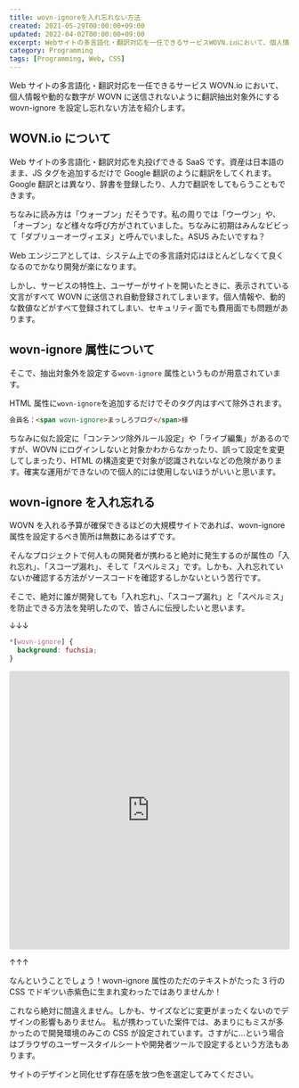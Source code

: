 ```yaml
---
title: wovn-ignoreを入れ忘れない方法
created: 2021-05-29T00:00:00+09:00
updated: 2022-04-02T00:00:00+09:00
excerpt: Webサイトの多言語化・翻訳対応を一任できるサービスWOVN.ioにおいて、個人情報や動的な数字がWOVNに送信されないように翻訳抽出対象外にするwovn-ignoreを設定し忘れない方法を紹介します。
category: Programming
tags: [Programming, Web, CSS]
---
```


Web サイトの多言語化・翻訳対応を一任できるサービス WOVN.io において、個人情報や動的な数字が WOVN に送信されないように翻訳抽出対象外にする wovn-ignore を設定し忘れない方法を紹介します。

## WOVN.io について

Web サイトの多言語化・翻訳対応を丸投げできる SaaS です。資産は日本語のまま、JS タグを追加するだけで Google 翻訳のように翻訳をしてくれます。Google 翻訳とは異なり、辞書を登録したり、人力で翻訳をしてもらうこともできます。

ちなみに読み方は「ウォーブン」だそうです。私の周りでは「ウーヴン」や、「オーブン」など様々な呼び方がされていました。ちなみに初期はみんなビビって「ダブリューオーヴィエヌ」と呼んでいました。ASUS みたいですね？

[](https://wovn.io/ja/ "WOVN.io | Web サイトの多言語化・翻訳対応は WOVN.io")

Web エンジニアとしては、システム上での多言語対応はほとんどしなくて良くなるのでかなり開発が楽になります。

しかし、サービスの特性上、ユーザーがサイトを開いたときに、表示されている文言がすべて WOVN に送信され自動登録されてしまいます。個人情報や、動的な数値などがすべて登録されてしまい、セキュリティ面でも費用面でも問題があります。

## wovn-ignore 属性について

そこで、抽出対象外を設定する`wovn-ignore` 属性というものが用意されています。

[](https://wovn-support.zendesk.com/hc/ja/articles/360007899791 "抽出無視タグ（wovn-ignore 属性） – WOVN.io HelpCenter")

HTML 属性に`wovn-ignore`を追加するだけでそのタグ内はすべて除外されます。

```html
会員名：<span wovn-ignore>まっしろブログ</span>様
```

ちなみに似た設定に「コンテンツ除外ルール設定」や「ライブ編集」があるのですが、WOVN にログインしないと対象かわからなかったり、誤って設定を変更してしまったり、HTML の構造変更で対象が認識されないなどの危険があります。確実な運用ができないので個人的には使用しないほうがいいと思います。

## wovn-ignore を入れ忘れる

WOVN を入れる予算が確保できるほどの大規模サイトであれば、wovn-ignore 属性を設定するべき箇所は無数にあるはずです。

そんなプロジェクトで何人もの開発者が携わると絶対に発生するのが属性の「入れ忘れ」、「スコープ漏れ」、そして「スペルミス」です。しかも、入れ忘れていないか確認する方法がソースコードを確認するしかないという苦行です。

そこで、絶対に誰が開発しても「入れ忘れ」、「スコープ漏れ」と「スペルミス」を防止できる方法を発明したので、皆さんに伝授したいと思います。

↓↓↓

```css
*[wovn-ignore] {
  background: fuchsia;
}
```

<iframe
  src="https://codesandbox.io/embed/wovn-ignore-ucer9y?hidenavigation=1&theme=light&view=preview"
  style="width:100%; height:500px; border:0; border-radius: 4px; overflow:hidden;"
  title="wovn-ignore属性のただのテキストがCSSでドギツい赤紫色に生まれ変わっている"
>wovn-ignore属性のただのテキストがCSSでドギツい赤紫色に生まれ変わっている</iframe>

↑↑↑

なんということでしょう！wovn-ignore 属性のただのテキストがたった 3 行の CSS でドギツい赤紫色に生まれ変わったではありませんか！

これなら絶対に間違えません。しかも、サイズなどに変更がまったくないのでデザインの影響もありません。 私が携わっていた案件では、あまりにもミスが多かったので開発環境のみこの CSS が設定されています。さすがに…という場合はブラウザのユーザースタイルシートや開発者ツールで設定するという方法もあります。

サイトのデザインと同化せず存在感を放つ色を選定してみてください。
